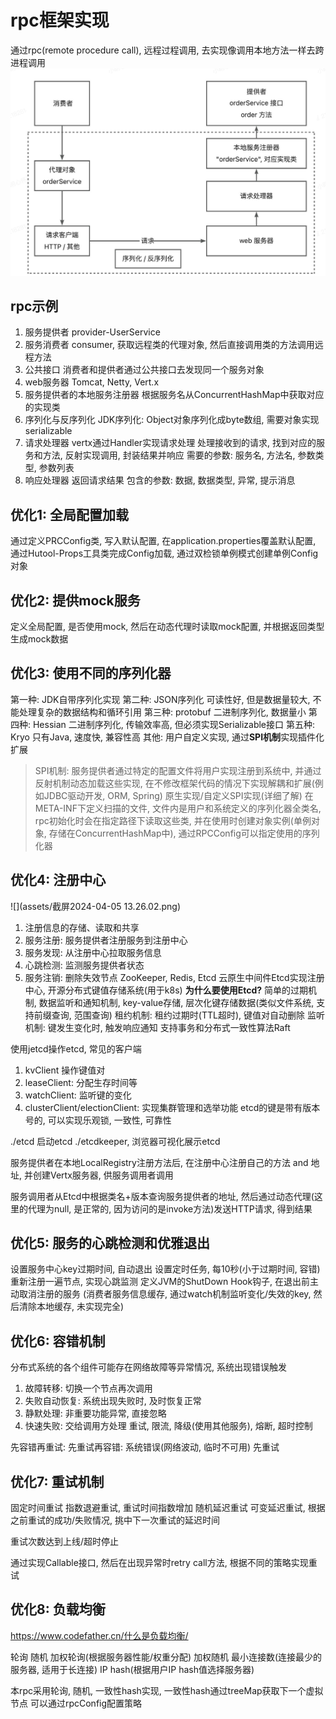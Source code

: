 # rpc框架实现
通过rpc(remote procedure call), 远程过程调用, 去实现像调用本地方法一样去跨进程调用
![rpc框架图](assets/截屏2024-04-04%2014.46.07.png)
## rpc示例
1. 服务提供者
    provider-UserService
2. 服务消费者
    consumer, 获取远程类的代理对象, 然后直接调用类的方法调用远程方法
3. 公共接口
    消费者和提供者通过公共接口去发现同一个服务对象
4. web服务器
    Tomcat, Netty, Vert.x
5. 服务提供者的本地服务注册器
    根据服务名从ConcurrentHashMap中获取对应的实现类
6. 序列化与反序列化
    JDK序列化: Object对象序列化成byte数组, 需要对象实现serializable
7. 请求处理器
    vertx通过Handler<HttpServerRequest>实现请求处理
    处理接收到的请求, 找到对应的服务和方法, 反射实现调用, 封装结果并响应
    需要的参数: 服务名, 方法名, 参数类型, 参数列表
8. 响应处理器
    返回请求结果
    包含的参数: 数据, 数据类型, 异常, 提示消息

## 优化1: 全局配置加载
通过定义PRCConfig类, 写入默认配置, 在application.properties覆盖默认配置, 通过Hutool-Props工具类完成Config加载, 通过双检锁单例模式创建单例Config对象

## 优化2: 提供mock服务
定义全局配置, 是否使用mock, 然后在动态代理时读取mock配置, 并根据返回类型生成mock数据 

## 优化3: 使用不同的序列化器
第一种: JDK自带序列化实现
第二种: JSON序列化 可读性好, 但是数据量较大, 不能处理复杂的数据结构和循环引用
第三种: protobuf 二进制序列化, 数据量小
第四种: Hessian 二进制序列化, 传输效率高, 但必须实现Serializable接口
第五种: Kryo 只有Java, 速度快, 兼容性高
其他: 用户自定义实现, 通过**SPI机制**实现插件化扩展
> SPI机制: 服务提供者通过特定的配置文件将用户实现注册到系统中, 并通过反射机制动态加载这些实现, 在不修改框架代码的情况下实现解耦和扩展(例如JDBC驱动开发, ORM, Spring)
原生实现/自定义SPI实现(详细了解)
在META-INF下定义扫描的文件, 文件内是用户和系统定义的序列化器全类名, rpc初始化时会在指定路径下读取这些类, 并在使用时创建对象实例(单例对象, 存储在ConcurrentHashMap中), 通过RPCConfig可以指定使用的序列化器

## 优化4: 注册中心
![](assets/截屏2024-04-05 13.26.02.png)
1. 注册信息的存储、读取和共享
2. 服务注册: 服务提供者注册服务到注册中心
3. 服务发现: 从注册中心拉取服务信息
4. 心跳检测: 监测服务提供者状态
5. 服务注销: 删除失效节点
ZooKeeper, Redis, Etcd
云原生中间件Etcd实现注册中心, 开源分布式键值存储系统(用于k8s)
**为什么要使用Etcd?**
简单的过期机制, 数据监听和通知机制, key-value存储, 层次化键存储数据(类似文件系统, 支持前缀查询, 范围查询)
租约机制: 租约过期时(TTL超时), 键值对自动删除
监听机制: 键发生变化时, 触发响应通知
支持事务和分布式一致性算法Raft


使用jetcd操作etcd, 常见的客户端
1. kvClient 操作键值对
2. leaseClient: 分配生存时间等
3. watchClient: 监听键的变化
4. clusterClient/electionClient: 实现集群管理和选举功能
etcd的键是带有版本号的, 可以实现乐观锁, 一致性, 可靠性

./etcd 启动etcd
./etcdkeeper, 浏览器可视化展示etcd


服务提供者在本地LocalRegistry注册方法后, 在注册中心注册自己的方法 and 地址, 并创建Vertx服务器, 供服务调用者调用

服务调用者从Etcd中根据类名+版本查询服务提供者的地址, 然后通过动态代理(这里的代理为null, 是正常的, 因为访问的是invoke方法)发送HTTP请求, 得到结果

## 优化5: 服务的心跳检测和优雅退出
设置服务中心key过期时间, 自动退出
设置定时任务, 每10秒(小于过期时间, 容错)重新注册一遍节点, 实现心跳监测
定义JVM的ShutDown Hook钩子, 在退出前主动取消注册的服务
(消费者服务信息缓存, 通过watch机制监听变化/失效的key, 然后清除本地缓存, 未实现完全)


## 优化6: 容错机制
分布式系统的各个组件可能存在网络故障等异常情况, 系统出现错误触发

1. 故障转移: 切换一个节点再次调用
2. 失败自动恢复: 系统出现失败时, 及时恢复正常
3. 静默处理: 非重要功能异常, 直接忽略
4. 快速失败: 交给调用方处理
重试, 限流, 降级(使用其他服务), 熔断, 超时控制

先容错再重试: 
先重试再容错: 系统错误(网络波动, 临时不可用) 先重试

## 优化7: 重试机制
固定时间重试
指数退避重试, 重试时间指数增加
随机延迟重试
可变延迟重试, 根据之前重试的成功/失败情况, 挑中下一次重试的延迟时间

重试次数达到上线/超时停止

通过实现Callable接口, 然后在出现异常时retry call方法, 根据不同的策略实现重试
## 优化8: 负载均衡
https://www.codefather.cn/什么是负载均衡/

轮询
随机
加权轮询(根据服务器性能/权重分配)
加权随机
最小连接数(连接最少的服务器, 适用于长连接)
IP hash(根据用户IP hash值选择服务器)

本rpc采用轮询, 随机, 一致性hash实现, 一致性hash通过treeMap获取下一个虚拟节点
可以通过rpcConfig配置策略

